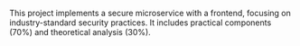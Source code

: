 This project implements a secure microservice with a frontend, focusing on industry-standard security practices. It includes practical components (70%) and theoretical analysis (30%).
